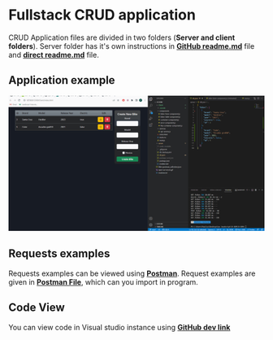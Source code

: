 # __Fullstack CRUD application__


CRUD Application files are divided in two folders (__Server and client folders__). Server folder has it's own instructions in [__GitHub readme.md__](https://github.com/PaulKisonas/JS-DOM/blob/master/server/readme.md) file and [__direct readme.md__](client/readme.md) file.


## __Application example__


![](fs-CRUD-App-P.Kisonas.gif)

## __Requests examples__

Requests examples can be viewed using [__Postman__](https://www.postman.com/downloads/). Request examples are given in [__Postman File__](./Phones.postman_collection.json), which can you import in program.

## __Code View__

You can view code in Visual studio instance using [__GitHub dev link__](https://github.dev/PaulKisonas/JS-DOM)